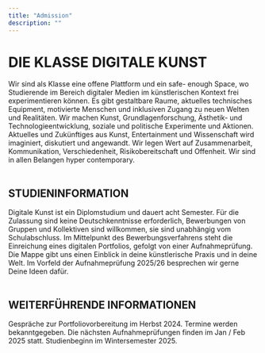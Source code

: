 ```yaml
---
title: "Admission"
description: ""
---
```

# DIE KLASSE DIGITALE KUNST
Wir sind als Klasse eine offene Plattform und ein safe- enough Space, wo Studierende im Bereich digitaler Medien im künstlerischen Kontext frei experimentieren können. Es gibt gestaltbare Raume, aktuelles technisches Equipment, motivierte Menschen und inklusiven Zugang zu neuen Welten und Realitäten. Wir machen Kunst, Grundlagenforschung, Ästhetik- und Technologieentwicklung, soziale und politische Experimente und Aktionen. Aktuelles und Zukünftiges aus Kunst, Entertainment und Wissenschaft wird imaginiert, diskutiert und angewandt. Wir legen Wert auf Zusammenarbeit, Kommunikation, Verschiedenheit, Risikobereitschaft und Offenheit. Wir sind in allen Belangen hyper contemporary.
<br/>
<br/>

## STUDIENINFORMATION
Digitale Kunst ist ein Diplomstudium und dauert acht Semester. Für die Zulassung sind keine Deutschkenntnisse erforderlich, Bewerbungen von Gruppen und Kollektiven sind willkommen, sie sind unabhängig vom Schulabschluss. Im Mittelpunkt des Bewerbungsverfahrens steht die Einreichung eines digitalen Portfolios, gefolgt von einer Aufnahmeprüfung. Die Mappe gibt uns einen Einblick in deine künstlerische Praxis und in deine Welt. Im Vorfeld der Aufnahmeprüfung 2025/26 besprechen wir gerne Deine
Ideen dafür.
<br/>
<br/>

## WEITERFÜHRENDE INFORMATIONEN
Gespräche zur Portfoliovorbereitung im Herbst 2024. Termine werden bekanntgegeben. Die nächsten Aufnahmeprüfungen finden im Jan / Feb 2025 statt. Studienbeginn im Wintersemester 2025.
<br/>
<br/>
